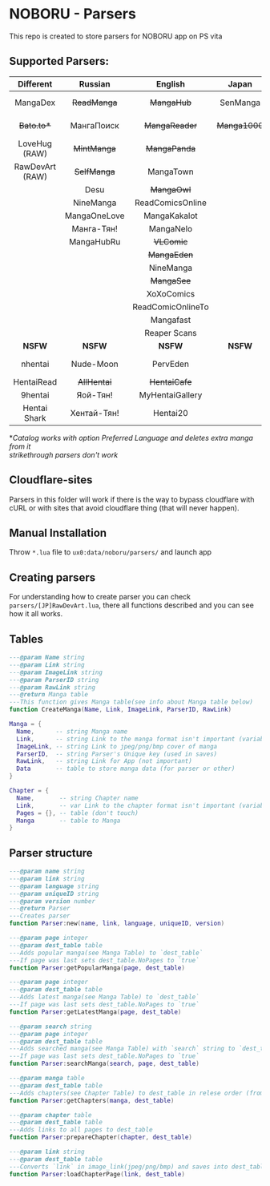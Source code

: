 # NOBORU - Parsers
This repo is created to store parsers for NOBORU app on PS vita
## Supported Parsers: 
|    Different    |    Russian    |      English      |     Japan     |      Spanish       |    Portuguese    |      French       |     Turkish     |    Italian    | Vietnamese |    Polish     |   German   |  Brazil   | Indonesian |   Korean   |   Thai    |
| :-------------: | :-----------: | :---------------: | :-----------: | :----------------: | :--------------: | :---------------: | :-------------: | :-----------: | :--------: | :-----------: | :--------: | :-------: | :--------: | :--------: | :-------: |
|    MangaDex     | ~~ReadManga~~ |   ~~MangaHub~~    |   SenManga    |      LeoManga      |    Animaregia    |   ~~LelScanVF~~   | ~~Mabushimajo~~ | ~~MangaEden~~ |  TruyenQQ  | Phoenix-Scans | NineManga  | NineManga |  Komikid   | manatoki95 | NiceOppai |
|  ~~Bato.to*~~   |  МангаПоиск   |  ~~MangaReader~~  | ~~Manga1000~~ |      InManga       |   UnionMangas    |      ScanFR       |     Puzzmos     |   NineManga   |            |               | Wie Manga! |           |            |            | Oremanga  |
|  LoveHug (RAW)  | ~~MintManga~~ |  ~~MangaPanda~~   |               |    ~~Submanga~~    | ~~GoldenMangas~~ |     NineManga     |   ~~MangaTR~~   |               |            |               |            |           |            |            |           |
| RawDevArt (RAW) | ~~SelfManga~~ |     MangaTown     |               |     NineManga      |     BRMangas     |                   |    SeriManga    |               |            |               |            |           |            |            |           |
|                 |     Desu      |   ~~MangaOwl~~    |               |    HeavenManga     |                  |                   |   MangaDenizi   |               |            |               |            |           |            |            |           |
|                 |   NineManga   | ReadComicsOnline  |               | ~~TumangaOnline~~  |                  |                   |                 |               |            |               |            |           |            |            |           |
|                 | MangaOneLove  |   MangaKakalot    |               |   ~~MangaDoor~~    |                  |                   |                 |               |            |               |            |           |            |            |           |
|                 |  Манга-Тян!   |     MangaNelo     |               |    MangaLibros     |                  |                   |                 |               |            |               |            |           |            |            |           |
|                 |  MangaHubRu   |    ~~VLComic~~    |               |                    |                  |                   |                 |               |            |               |            |           |            |            |           |
|                 |               |   ~~MangaEden~~   |               |                    |                  |                   |                 |               |            |               |            |           |            |            |           |
|                 |               |     NineManga     |               |                    |                  |                   |                 |               |            |               |            |           |            |            |           |
|                 |               |   ~~MangaSee~~    |               |                    |                  |                   |                 |               |            |               |            |           |            |            |           |
|                 |               |    XoXoComics     |               |                    |                  |                   |                 |               |            |               |            |           |            |            |           |
|                 |               | ReadComicOnlineTo |               |                    |                  |                   |                 |               |            |               |            |           |            |            |           |
|                 |               |     Mangafast     |               |                    |                  |                   |                 |               |            |               |            |           |            |            |           |
|                 |               |   Reaper Scans    |               |                    |                  |                   |                 |               |            |               |            |           |            |            |           |
|    **NSFW**     |   **NSFW**    |     **NSFW**      |   **NSFW**    |      **NSFW**      |     **NSFW**     |     **NSFW**      |    **NSFW**     |   **NSFW**    |  **NSFW**  |   **NSFW**    |  **NSFW**  | **NSFW**  |  **NSFW**  |  **NSFW**  | **NSFW**  |
|     nhentai     |   Nude-Moon   |     PervEden      |               |    DoujinHentai    |                  | Histoire d'Hentai |                 |   PervEden    |            |               |            |           |            |            |           |
|   HentaiRead    | ~~AllHentai~~ |  ~~HentaiCafe~~   |               | VerComicsPorno.xxx |                  |                   |                 |               |            |               |            |           |            |            |           |
|     9hentai     |   Яой-Тян!    |  MyHentaiGallery  |               |                    |                  |                   |                 |               |            |               |            |           |            |            |           |
|  Hentai Shark   |  Хентай-Тян!  |     Hentai20      |               |                    |                  |                   |                 |               |            |               |            |           |            |            |           |

**Catalog works with option Preferred Language and deletes extra manga from it*<br>
*strikethrough parsers don't work*

## Cloudflare-sites
  Parsers in this folder will work if there is the way to bypass cloudflare with cURL or with sites that avoid cloudflare thing (that will never happen).

## Manual Installation
  Throw `*.lua` file to `ux0:data/noboru/parsers/` and launch app

## Creating parsers
  For understanding how to create parser you can check `parsers/[JP]RawDevArt.lua`, there all functions described and you can see how it all works.

## Tables
  ```Lua
  ---@param Name string
  ---@param Link string
  ---@param ImageLink string
  ---@param ParserID string
  ---@param RawLink string
  ---@return Manga table
  ---This function gives Manga table(see info about Manga table below)
  function CreateManga(Name, Link, ImageLink, ParserID, RawLink)

  Manga = {
	Name,      -- string Manga name
	Link,      -- string Link to the manga format isn't important (variable for parser)
	ImageLink, -- string Link to jpeg/png/bmp cover of manga
	ParserID,  -- string Parser's Unique key (used in saves)
	RawLink,   -- string Link for App (not important)
	Data       -- table to store manga data (for parser or other) 
  }
  
  Chapter = {
	Name,       -- string Chapter name
	Link,       -- var Link to the chapter format isn't important (variable for parser)
	Pages = {}, -- table (don't touch)
	Manga       -- table to Manga
  }
  ```
## Parser structure
  ```Lua
  ---@param name string
  ---@param link string
  ---@param language string
  ---@param uniqueID string
  ---@param version number
  ---@return Parser
  ---Creates parser
  function Parser:new(name, link, language, uniqueID, version)
  
  ---@param page integer
  ---@param dest_table table
  ---Adds popular manga(see Manga Table) to `dest_table`
  ---If page was last sets dest_table.NoPages to `true`
  function Parser:getPopularManga(page, dest_table)
  
  ---@param page integer
  ---@param dest_table table
  ---Adds latest manga(see Manga Table) to `dest_table`
  ---If page was last sets dest_table.NoPages to `true`
  function Parser:getLatestManga(page, dest_table)
  
  ---@param search string
  ---@param page integer
  ---@param dest_table table
  ---Adds searched manga(see Manga Table) with `search` string to `dest_table`
  ---If page was last sets dest_table.NoPages to `true`
  function Parser:searchManga(search, page, dest_table)
  
  ---@param manga table
  ---@param dest_table table
  ---Adds chapters(see Chapter Table) to dest_table in relese order (from 1st chapter to nth)
  function Parser:getChapters(manga, dest_table)
  
  ---@param chapter table
  ---@param dest_table table
  ---Adds links to all pages to dest_table
  function Parser:prepareChapter(chapter, dest_table)
  
  ---@param link string
  ---@param dest_table table
  ---Converts `link` in image_link(jpeg/png/bmp) and saves into dest_table.Link
  function Parser:loadChapterPage(link, dest_table)
 
  ```
